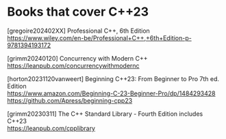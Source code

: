 # Books that cover C++23

[gregoire202402XX] Professional C++, 6th Edition  
<https://www.wiley.com/en-be/Professional+C++,+6th+Edition-p-9781394193172>

[grimm20240120] Concurrency with Modern C++  
<https://leanpub.com/concurrencywithmodernc>

[horton20231120vanweert] Beginning C++23: From Beginner to Pro 7th ed. Edition  
<https://www.amazon.com/Beginning-C-23-Beginner-Pro/dp/1484293428>  
<https://github.com/Apress/beginning-cpp23>

[grimm20230311] The C++ Standard Library - Fourth Edition includes C++23  
<https://leanpub.com/cpplibrary>
